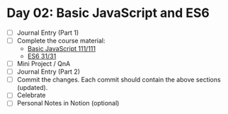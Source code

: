 # Day 02: Basic JavaScript and ES6

- [ ] Journal Entry (Part 1)
- [ ] Complete the course material:
  - [Basic JavaScript 111/111](https://www.freecodecamp.org/learn/javascript-algorithms-and-data-structures/#basic-javascript)
  - [ES6 31/31](https://www.freecodecamp.org/learn/javascript-algorithms-and-data-structures/#es6)
- [ ] Mini Project / QnA
- [ ] Journal Entry (Part 2)
- [ ] Commit the changes. Each commit should contain the above sections (updated).
- [ ] Celebrate
- [ ] Personal Notes in Notion (optional)
<!-- [x] to tick -->
